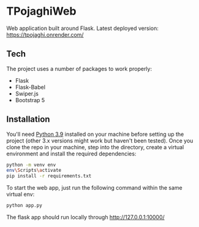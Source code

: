 # TPojaghiWeb

Web application built around Flask.
Latest deployed version: https://tpojaghi.onrender.com/

## Tech

The project uses a number of packages to work properly:
- Flask
- Flask-Babel
- Swiper.js
- Bootstrap 5

## Installation

You'll need [Python 3.9](https://www.python.org/downloads/release/python-3913/) installed on your machine before setting up the project (other 3.x versions might work but haven't been tested).
Once you clone the repo in your machine, step into the directory, create a virtual environment and install the required dependencies:

```sh
python -m venv env
env\Scripts\activate
pip install -r requirements.txt
```

To start the web app, just run the following command within the same virtual env:

```sh
python app.py
```

The flask app should run locally through http://127.0.0.1:10000/